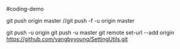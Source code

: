 #coding-demo

git push origin master
//git push -f -u origin master

git push -u origin
git push -u master
git remote set-url --add origin https://github.com/yangbyyoung/SettingUtils.git

